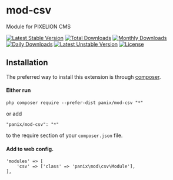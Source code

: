# mod-csv

Module for PIXELION CMS

[![Latest Stable Version](https://poser.pugx.org/panix/mod-csv/v/stable)](https://packagist.org/packages/panix/mod-csv) [![Total Downloads](https://poser.pugx.org/panix/mod-csv/downloads)](https://packagist.org/packages/panix/mod-csv) [![Monthly Downloads](https://poser.pugx.org/panix/mod-csv/d/monthly)](https://packagist.org/packages/panix/mod-csv) [![Daily Downloads](https://poser.pugx.org/panix/mod-csv/d/daily)](https://packagist.org/packages/panix/mod-csv) [![Latest Unstable Version](https://poser.pugx.org/panix/mod-csv/v/unstable)](https://packagist.org/packages/panix/mod-csv) [![License](https://poser.pugx.org/panix/mod-csv/license)](https://packagist.org/packages/panix/mod-csv)


## Installation

The preferred way to install this extension is through [composer](http://getcomposer.org/download/).

#### Either run

```
php composer require --prefer-dist panix/mod-csv "*"
```

or add

```
"panix/mod-csv": "*"
```

to the require section of your `composer.json` file.


#### Add to web config.
```
'modules' => [
    'csv' => ['class' => 'panix\mod\csv\Module'],
],
```
